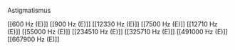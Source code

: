 Astigmatismus

[[600 Hz (E)]]
[[900 Hz (E)]]
[[12330 Hz (E)]]
[[7500 Hz (E)]]
[[12710 Hz (E)]]
[[55000 Hz (E)]]
[[234510 Hz (E)]]
[[325710 Hz (E)]]
[[491000 Hz (E)]]
[[667900 Hz (E)]]